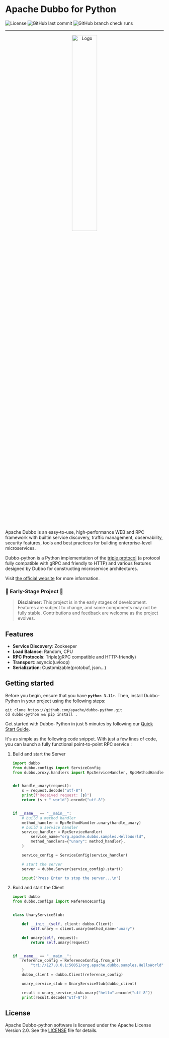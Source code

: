 # Apache Dubbo for Python

![License](https://img.shields.io/github/license/apache/dubbo-python)
![GitHub last commit](https://img.shields.io/github/last-commit/apache/dubbo-python)
![GitHub branch check runs](https://img.shields.io/github/check-runs/apache/dubbo-python/main)

---

<p align="center">
  <img src="https://cn.dubbo.apache.org/imgs/nav_logo2.png" alt="Logo" width="40%" />
</p>

Apache Dubbo is an easy-to-use, high-performance WEB and RPC framework with builtin service discovery, traffic management, observability, security features, tools and best practices for building enterprise-level microservices.

Dubbo-python is a Python implementation of the [triple protocol](https://dubbo.apache.org/zh-cn/overview/reference/protocols/triple-spec/) (a protocol fully compatible with gRPC and friendly to HTTP) and various features designed by Dubbo for constructing microservice architectures.

Visit [the official website](https://dubbo.apache.org/) for more information.

### 🚧 Early-Stage Project 🚧

> **Disclaimer:** This project is in the early stages of development. Features are subject to change, and some components may not be fully stable. Contributions and feedback are welcome as the project evolves.

## Features

- **Service Discovery**: Zookeeper
- **Load Balance**: Random, CPU
- **RPC Protocols**: Triple(gRPC compatible and HTTP-friendly)
- **Transport**: asyncio(uvloop)
- **Serialization**: Customizable(protobuf, json...)


## Getting started

Before you begin, ensure that you have **`python 3.11+`**. Then, install Dubbo-Python in your project using the following steps:

```shell
git clone https://github.com/apache/dubbo-python.git
cd dubbo-python && pip install .
```

Get started with Dubbo-Python in just 5 minutes by following our [Quick Start Guide](https://github.com/apache/dubbo-python/tree/main/samples).

It's as simple as the following code snippet. With just a few lines of code, you can launch a fully functional point-to-point RPC service :

1. Build and start the Server

   ```python
   import dubbo
   from dubbo.configs import ServiceConfig
   from dubbo.proxy.handlers import RpcServiceHandler, RpcMethodHandler
   
   
   def handle_unary(request):
       s = request.decode("utf-8")
       print(f"Received request: {s}")
       return (s + " world").encode("utf-8")
   
   
   if __name__ == "__main__":
       # build a method handler
       method_handler = RpcMethodHandler.unary(handle_unary)
       # build a service handler
       service_handler = RpcServiceHandler(
           service_name="org.apache.dubbo.samples.HelloWorld",
           method_handlers={"unary": method_handler},
       )
   
       service_config = ServiceConfig(service_handler)
   
       # start the server
       server = dubbo.Server(service_config).start()
   
       input("Press Enter to stop the server...\n")
   ```

2. Build and start the Client

   ```python
   import dubbo
   from dubbo.configs import ReferenceConfig
   
   
   class UnaryServiceStub:
   
       def __init__(self, client: dubbo.Client):
           self.unary = client.unary(method_name="unary")
   
       def unary(self, request):
           return self.unary(request)
   
   
   if __name__ == "__main__":
       reference_config = ReferenceConfig.from_url(
           "tri://127.0.0.1:50051/org.apache.dubbo.samples.HelloWorld"
       )
       dubbo_client = dubbo.Client(reference_config)
   
       unary_service_stub = UnaryServiceStub(dubbo_client)
   
       result = unary_service_stub.unary("hello".encode("utf-8"))
       print(result.decode("utf-8"))
   ```

   

## License

Apache Dubbo-python software is licensed under the Apache License Version 2.0. See
the [LICENSE](https://github.com/apache/dubbo-python/blob/main/LICENSE) file for details.
